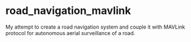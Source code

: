 # road_navigation_mavlink
My attempt to create a road navigation system and couple it with MAVLink protocol for autonomous aerial surveillance of a road.
